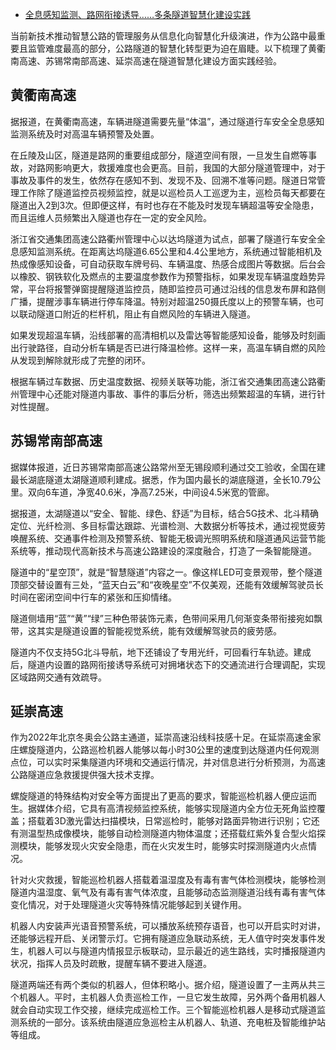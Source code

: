 - [全息感知监测、路网衔接诱导……多条隧道智慧化建设实践](https://mp.weixin.qq.com/s/uwWdrQh0XnY3dBSzQRV-OA)

当前新技术推动智慧公路的管理服务从信息化向智慧化升级演进，作为公路中最重要且监管难度最高的部分，公路隧道的智慧化转型更为迫在眉睫。以下梳理了黄衢南高速、苏锡常南部高速、延崇高速在隧道智慧化建设方面实践经验。

## **黄衢南高速**

据报道，在黄衢南高速，车辆进隧道需要先量“体温”，通过隧道行车安全全息感知监测系统及时对高温车辆预警及处置。

在丘陵及山区，隧道是路网的重要组成部分，隧道空间有限，一旦发生自燃等事故，对路网影响更大，救援难度也会更高。目前，我国的大部分隧道管理中，对于事故及事件的发生，依然存在感知不到、发现不及、回溯不准等问题。隧道日常管理工作除了隧道监控员视频监控，就是以巡检员人工巡逻为主，巡检员每天都要在隧道出入2到3次。但即便这样，有时也存在不能及时发现车辆超温等安全隐患，而且运维人员频繁出入隧道也存在一定的安全风险。

浙江省交通集团高速公路衢州管理中心以达坞隧道为试点，部署了隧道行车安全全息感知监测系统。在距离达坞隧道6.65公里和4.4公里地方，系统通过智能相机及热成像感知设备，可自动获取车牌号码、车辆温度、热感合成图片等数据。后台会以橡胶、钢铁软化及燃点的主要温度参数作为预警指标，如果发现车辆温度趋势异常，平台将报警弹窗提醒隧道监控员，随即监控员可通过沿线的信息发布屏和路侧广播，提醒涉事车辆进行停车降温。特别对超温250摄氏度以上的预警车辆，也可以联动隧道口附近的栏杆机，阻止有自燃风险的车辆进入隧道。

如果发现超温车辆，沿线部署的高清相机以及雷达等智能感知设备，能够及时刻画出行驶路径，自动分析车辆是否已进行降温检修。这样一来，高温车辆自燃的风险从发现到解除就形成了完整的闭环。

根据车辆过车数据、历史温度数据、视频关联等功能，浙江省交通集团高速公路衢州管理中心还能对隧道内事故、事件的事后分析，筛选出频繁超温的车辆，进行针对性提醒。

## **苏锡常南部高速**

据媒体报道，近日苏锡常南部高速公路常州至无锡段顺利通过交工验收，全国在建最长湖底隧道太湖隧道顺利建成。据悉，作为国内最长的湖底隧道，全长10.79公里。双向6车道，净宽40.6米，净高7.25米，中间设4.5米宽的管廊。

据报道，太湖隧道以“安全、智能、绿色、舒适”为目标，结合5G技术、北斗精确定位、光纤检测、多目标雷达跟踪、光谱检测、大数据分析等技术，通过视觉疲劳唤醒系统、交通事件检测及预警系统、智能无极调光照明系统和隧道通风运营节能系统等，推动现代高新技术与高速公路建设的深度融合，打造了一条智能隧道。

隧道中的“星空顶”，就是“智慧隧道”内容之一。像这样LED可变景观带，整个隧道顶部交替设置有三处，“蓝天白云”和“夜晚星空”不仅美观，还能有效缓解驾驶员长时间在密闭空间中行车的紧张和压抑情绪。

隧道侧墙用“蓝”“黄”“绿”三种色带装饰元素，色带间采用几何渐变条带衔接宛如飘带，这其实是隧道设置的智能视觉系统，能有效缓解驾驶员的疲劳感。

隧道内不仅支持5G北斗导航，地下还铺设了专用光纤，可回看行车轨迹。建成后，隧道内设置的路网衔接诱导系统可对拥堵状态下的交通流进行合理调配，实现区域路网交通有效疏导。

## 延崇高速

作为2022年北京冬奥会公路主通道，延崇高速沿线科技感十足。在延崇高速金家庄螺旋隧道内，公路巡检机器人能够以每小时30公里的速度到达隧道内任何观测点位，可以实时采集隧道内环境和交通运行情况，并对信息进行分析预测，为高速公路隧道应急救援提供强大技术支撑。

螺旋隧道的特殊结构对安全等方面提出了更高的要求，智能巡检机器人便应运而生。据媒体介绍，它具有高清视频监控系统，能够实现隧道内全方位无死角监控覆盖；搭载着3D激光雷达扫描模块，日常巡检时，能够对路面异物进行识别；它还有测温型热成像模块，能够自动检测隧道内物体温度；还搭载红紫外复合型火焰探测模块，能够发现火灾安全隐患，而在火灾发生时，能够实时探测隧道内火点情况。

针对火灾救援，智能巡检机器人搭载着温湿度及有毒有害气体检测模块，能够检测隧道内温湿度、氧气及有毒有害气体浓度，且能够动态监测隧道沿线有毒有害气体变化情况，对于处理隧道火灾等特殊情况能够起到关键作用。

机器人内安装声光语音预警系统，可以播放系统预存语音，也可以开启实时对讲，还能够远程开启、关闭警示灯。它拥有隧道应急联动系统，无人值守时突发事件发生，机器人可以与隧道内情报显示板联动，显示最近的逃生路线，实时播报隧道内状况，指挥人员及时疏散，提醒车辆不要进入隧道。

隧道两端还有两个类似的机器人，但体积略小。据介绍，隧道设置了一主两从共三个机器人。平时，主机器人负责巡检工作，一旦它发生故障，另外两个备用机器人就会自动实现工作交接，继续完成巡检工作。三个智能巡检机器人是移动式隧道监测系统的一部分。该系统由隧道应急巡检主从机器人、轨道、充电桩及智能维护站等组成。
